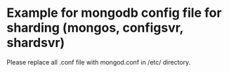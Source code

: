# Example for mongodb config file for sharding (mongos, configsvr, shardsvr)
Please replace all .conf file with mongod.conf in /etc/ directory.
